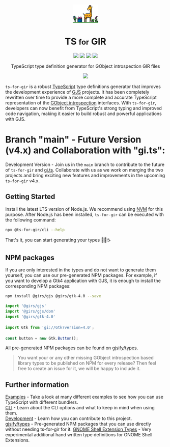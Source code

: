 <p align="center">
  <img src=".github/ts-for-gir.png" />
  <h1 align="center">TS <small>for</small> GIR</h1>
</p>

<p align="center">
  <img src="https://img.shields.io/github/actions/workflow/status/gjsify/ts-for-gir/ci.yml" />
  <img src="https://img.shields.io/github/license/gjsify/ts-for-gir" />
  <img src="https://img.shields.io/npm/v/@ts-for-gir/cli" />
  <img src="https://img.shields.io/npm/dw/@ts-for-gir/cli" />
</p>

<p align="center">TypeScript type definition generator for GObject introspection GIR files</p>

<p align="center">
  <img src=".github/feeling.gif" />
</p>


`ts-for-gir` is a robust [TypeScript](https://www.typescriptlang.org/) type definitions generator that improves the development experience of [GJS](https://gitlab.gnome.org/GNOME/gjs/) projects. It has been completely rewritten over time to provide a more complete and accurate TypeScript representation of the [GObject introspection](https://gi.readthedocs.io/en/latest/) interfaces. With `ts-for-gir`, developers can now benefit from TypeScript's strong typing and improved code navigation, making it easier to build robust and powerful applications with GJS.

# Branch "main" - Future Version (v4.x) and Collaboration with "gi.ts":

Development Version - Join us in the `main` branch to contribute to the future of `ts-for-gir` and [gi.ts](https://github.com/gjsify/gi.ts). Collaborate with us as we work on merging the two projects and bring exciting new features and improvements in the upcoming `ts-for-gir` v4.x.

## Getting Started

Install the latest LTS version of Node.js. We recommend using [NVM](https://github.com/nvm-sh/nvm) for this purpose. After Node.js has been installed, `ts-for-gir` can be executed with the following command:

```bash
npx @ts-for-gir/cli --help
```

That's it, you can start generating your types 👩‍💻☕

## NPM packages

If you are only interested in the types and do not want to generate them yourself, you can use our pre-generated NPM packages. For example, if you want to develop a Gtk4 application with GJS, it is enough to install the corresponding NPM packages:

```bash
npm install @girs/gjs @girs/gtk-4.0 --save
```

```ts
import '@girs/gjs'
import '@girs/gjs/dom'
import '@girs/gtk-4.0'

import Gtk from 'gi://Gtk?version=4.0';

const button = new Gtk.Button();
```

All pre-generated NPM packages can be found on [gjsify/types](https://github.com/gjsify/types).

> You want your or any other missing GObject introspection based library types to be published on NPM for every release? Then feel free to create an issue for it, we will be happy to include it.

## Further information

[Examples](/examples/README.md) - Take a look at many different examples to see how you can use TypeScript with different bundlers.  
[CLI](/packages/cli/README.md) - Learn about the CLI options and what to keep in mind when using them.  
[Development](/DEVELOPMENT.md) - Learn how you can contribute to this project.  
[gjsify/types](https://github.com/gjsify/types) - Pre-generated NPM packages that you can use directly without needing ts-for-gir for it.
[GNOME Shell Extension Types](https://github.com/gjsify/gnome-shell) - Very experimental additional hand written type definitions for GNOME Shell Extensions.
